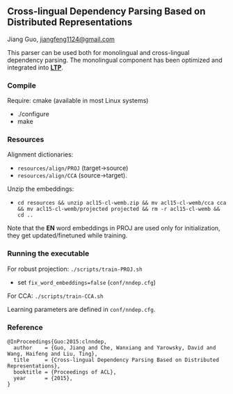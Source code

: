 ## Cross-lingual Dependency Parsing Based on Distributed Representations
Jiang Guo, jiangfeng1124@gmail.com

This parser can be used both for monolingual and cross-lingual dependency parsing.
The monolingual component has been optimized and integrated into **[LTP](https://github.com/HIT-SCIR/ltp)**.

### Compile

Require: cmake (available in most Linux systems)

* ./configure
* make

### Resources

Alignment dictionaries:
* ```resources/align/PROJ``` (target->source)
* ```resources/align/CCA``` (source->target).

Unzip the embeddings:
* ```cd resources && unzip acl15-cl-wemb.zip && mv acl15-cl-wemb/cca cca && mv acl15-cl-wemb/projected projected && rm -r acl15-cl-wemb && cd ..```

Note that the <b>EN</b> word embeddings in PROJ are used only for initialization, they get updated/finetuned while training.

### Running the executable

For robust projection: `./scripts/train-PROJ.sh`
* set `fix_word_embeddings=false` (```conf/nndep.cfg```)

For CCA: `./scripts/train-CCA.sh`

Learning parameters are defined in ```conf/nndep.cfg```.

### Reference

```
@InProceedings{Guo:2015:clnndep,
  author    = {Guo, Jiang and Che, Wanxiang and Yarowsky, David and Wang, Haifeng and Liu, Ting},
  title     = {Cross-lingual Dependency Parsing Based on Distributed Representations},
  booktitle = {Proceedings of ACL},
  year      = {2015},
}
```

